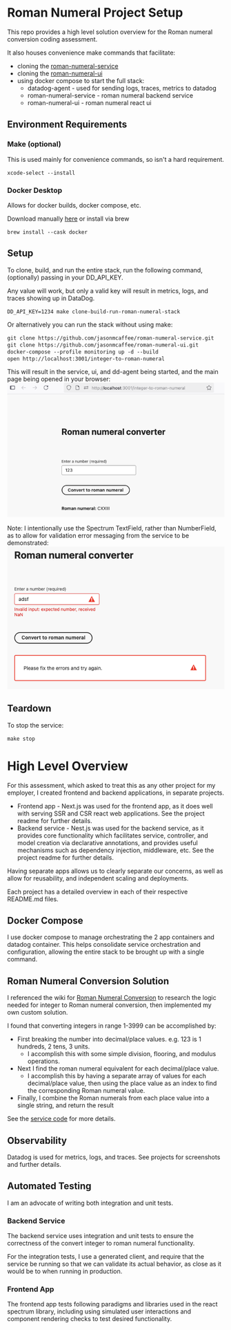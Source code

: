 # Roman Numeral Project Setup
This repo provides a high level solution overview for the Roman numeral conversion coding assessment.

It also houses convenience make commands that facilitate:
- cloning the [roman-numeral-service](https://github.com/jasonmcaffee/roman-numeral-service)
- cloning the [roman-numeral-ui](https://github.com/jasonmcaffee/roman-numeral-ui)
- using docker compose to start the full stack:
    - datadog-agent - used for sending logs, traces, metrics to datadog
    - roman-numeral-service - roman numeral backend service
    - roman-numeral-ui - roman numeral react ui

## Environment Requirements
### Make (optional)
This is used mainly for convenience commands, so isn't a hard requirement.
```shell
xcode-select --install
```

### Docker Desktop
Allows for docker builds, docker compose, etc. 

Download manually [here](https://www.docker.com/products/docker-desktop/) or install via brew
```shell
brew install --cask docker
```

## Setup
To clone, build, and run the entire stack, run the following command, (optionally) passing in your DD_API_KEY.

Any value will work, but only a valid key will result in metrics, logs, and traces showing up in DataDog.
```shell
DD_API_KEY=1234 make clone-build-run-roman-numeral-stack
```

Or alternatively you can run the stack without using make:
```shell
git clone https://github.com/jasonmcaffee/roman-numeral-service.git
git clone https://github.com/jasonmcaffee/roman-numeral-ui.git
docker-compose --profile monitoring up -d --build
open http://localhost:3001/integer-to-roman-numeral
```

This will result in the service, ui, and dd-agent being started, and the main page being opened in your browser:
![img.png](img.png)

Note: I intentionally use the Spectrum TextField, rather than NumberField, as to allow for validation error messaging from the service to be demonstrated:
![img_1.png](img_1.png)

## Teardown 
To stop the service:
```shell
make stop
```

# High Level Overview

For this assessment, which asked to treat this as any other project for my employer, I created frontend and backend applications, in separate projects.

- Frontend app - Next.js was used for the frontend app, as it does well with serving SSR and CSR react web applications.  See the project readme for further details.
- Backend service - Nest.js was used for the backend service, as it provides core functionality which facilitates service, controller, and model creation via declarative annotations, and provides useful mechanisms such as dependency injection, middleware, etc. See the project readme for further details.

Having separate apps allows us to clearly separate our concerns, as well as allow for reusability, and independent scaling and deployments.

Each project has a detailed overview in each of their respective README.md files.

## Docker Compose
I use docker compose to manage orchestrating the 2 app containers and datadog container.  This helps consolidate service orchestration and configuration, allowing the entire stack to be brought up with a single command.

## Roman Numeral Conversion Solution
I referenced the wiki for [Roman Numeral Conversion](https://en.wikipedia.org/wiki/Roman_numerals) to research the logic needed for integer to Roman numeral conversion, then implemented my own custom solution. 

I found that converting integers in range 1-3999 can be accomplished by:
- First breaking the number into decimal/place values.  e.g. 123 is 1 hundreds, 2 tens, 3 units.
  - I accomplish this with some simple division, flooring, and modulus operations.
- Next I find the roman numeral equivalent for each decimal/place value.
  - I accomplish this by having a separate array of values for each decimal/place value, then using the place value as an index to find the corresponding Roman numeral value.
- Finally, I combine the Roman numerals from each place value into a single string, and return the result

See the [service code](https://github.com/jasonmcaffee/roman-numeral-service/blob/b22da74454730e792b4a9ad666bb63d15ec39710/src/services/romanNumeral.service.ts#L14-L14) for more details.

## Observability
Datadog is used for metrics, logs, and traces.  See projects for screenshots and further details.

## Automated Testing
I am an advocate of writing both integration and unit tests.  

### Backend Service
The backend service uses integration and unit tests to ensure the correctness of the convert integer to roman numeral functionality.

For the integration tests, I use a generated client, and require that the service be running so that we can validate its actual behavior, as close as it would be to when running in production.

### Frontend App
The frontend app tests following paradigms and libraries used in the react spectrum library, including using simulated user interactions and component rendering checks to test desired functionality.
